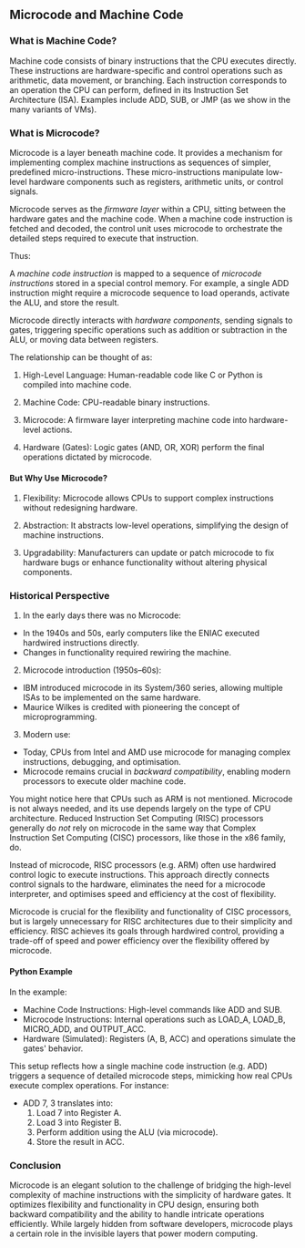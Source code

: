 ## Microcode and Machine Code

### What is Machine Code?

Machine code consists of binary instructions that the CPU executes directly. These instructions are
hardware-specific and control operations such as arithmetic, data movement, or branching. Each
instruction corresponds to an operation the CPU can perform, defined in its Instruction Set
Architecture (ISA). Examples include ADD, SUB, or JMP (as we show in the many variants of VMs).

### What is Microcode?

Microcode is a layer beneath machine code. It provides a mechanism for implementing complex machine
instructions as sequences of simpler, predefined micro-instructions. These micro-instructions manipulate
low-level hardware components such as registers, arithmetic units, or control signals.

Microcode serves as the *firmware layer* within a CPU, sitting between the hardware gates and the
machine code. When a machine code instruction is fetched and decoded, the control unit uses microcode
to orchestrate the detailed steps required to execute that instruction.

Thus:

A *machine code instruction* is mapped to a sequence of *microcode instructions* stored in a special
control memory. For example, a single ADD instruction might require a microcode sequence to load
operands, activate the ALU, and store the result.

Microcode directly interacts with *hardware components*, sending signals to gates, triggering specific
operations such as addition or subtraction in the ALU, or moving data between registers.

The relationship can be thought of as:

1. High-Level Language: Human-readable code like C or Python is compiled into machine code.

2. Machine Code: CPU-readable binary instructions.

3. Microcode: A firmware layer interpreting machine code into hardware-level actions.

4. Hardware (Gates): Logic gates (AND, OR, XOR) perform the final operations dictated by microcode.


#### But Why Use Microcode?

1. Flexibility: Microcode allows CPUs to support complex instructions without redesigning hardware.

2. Abstraction: It abstracts low-level operations, simplifying the design of machine instructions.

3. Upgradability: Manufacturers can update or patch microcode to fix hardware bugs or enhance
   functionality without altering physical components.


### Historical Perspective

1. In the early days there was no Microcode:
- In the 1940s and 50s, early computers like the ENIAC executed hardwired instructions directly.
- Changes in functionality required rewiring the machine.

2. Microcode introduction (1950s–60s):
- IBM introduced microcode in its System/360 series, allowing multiple ISAs to be implemented on the same hardware.
- Maurice Wilkes is credited with pioneering the concept of microprogramming.

3. Modern use:
- Today, CPUs from Intel and AMD use microcode for managing complex instructions, debugging, and optimisation.
- Microcode remains crucial in *backward compatibility*, enabling modern processors to execute older machine code.

You might notice here that CPUs such as ARM is not mentioned. Microcode is not always needed, and its use depends
largely on the type of CPU architecture. Reduced Instruction Set Computing (RISC) processors generally do *not*
rely on microcode in the same way that Complex Instruction Set Computing (CISC) processors, like those in the x86
family, do.

Instead of microcode, RISC processors (e.g. ARM) often use hardwired control logic to execute instructions.
This approach directly connects control signals to the hardware, eliminates the need for a microcode interpreter,
and optimises speed and efficiency at the cost of flexibility.

Microcode is crucial for the flexibility and functionality of CISC processors, but is largely unnecessary for
RISC architectures due to their simplicity and efficiency. RISC achieves its goals through hardwired control,
providing a trade-off of speed and power efficiency over the flexibility offered by microcode.


#### Python Example

In the example:
- Machine Code Instructions: High-level commands like ADD and SUB.
- Microcode Instructions: Internal operations such as LOAD_A, LOAD_B, MICRO_ADD, and OUTPUT_ACC.
- Hardware (Simulated): Registers (A, B, ACC) and operations simulate the gates' behavior.

This setup reflects how a single machine code instruction (e.g. ADD) triggers a sequence of detailed microcode steps,
mimicking how real CPUs execute complex operations. For instance:
- ADD 7, 3 translates into:
    1.	Load 7 into Register A.
    2.	Load 3 into Register B.
    3.	Perform addition using the ALU (via microcode).
    4.	Store the result in ACC.


### Conclusion

Microcode is an elegant solution to the challenge of bridging the high-level complexity of machine instructions
with the simplicity of hardware gates. It optimizes flexibility and functionality in CPU design, ensuring both
backward compatibility and the ability to handle intricate operations efficiently. While largely hidden from
software developers, microcode plays a certain role in the invisible layers that power modern computing.
